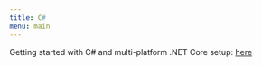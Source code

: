 ```yaml
---
title: C#
menu: main
---
```

Getting started with C# and multi-platform .NET Core setup: [here](https://www.microsoft.com/net/tutorials/csharp/getting-started)
